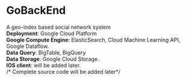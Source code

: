 # GoBackEnd

A geo-index based social network system
<br>
<strong>Deployment</strong>: Google Cloud Platform
<br>
<strong>Google Compute Engine</strong>: ElasticSearch, Cloud Machine Learning API, Google Dataflow.
<br>
<strong>Data Query</strong>: BigTable, BigQuery
<br>
<strong>Data Storage</strong>: Google Cloud Storage.
<br>
<strong>IOS client</strong>: will be added later.
<br>
/* Complete source code will be added later*/
